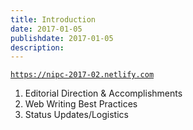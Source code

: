 ```yaml
---
title: Introduction
date: 2017-01-05
publishdate: 2017-01-05
description:
---
```


[`https://nipc-2017-02.netlify.com`](https://nipc-2017-02.netlify.com)

<ol class="homepage">
  <li>Editorial Direction & Accomplishments</li>
  <li>Web Writing Best Practices</li>
  <li>Status Updates/Logistics</li>
</ol>